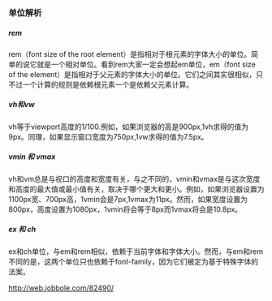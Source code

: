 ### 单位解析

##### rem

rem（font size of the root element）是指相对于根元素的字体大小的单位。简单的说它就是一个相对单位。看到rem大家一定会想起em单位，em（font size of the element）是指相对于父元素的字体大小的单位。它们之间其实很相似，只不过一个计算的规则是依赖根元素一个是依赖父元素计算。

##### vh和vw

vh等于viewport高度的1/100.例如，如果浏览器的高是900px,1vh求得的值为9px。同理，如果显示窗口宽度为750px,1vw求得的值为7.5px。

##### vmin 和 vmax

vh和vm总是与视口的高度和宽度有关，与之不同的，vmin和vmax是与这次宽度和高度的最大值或最小值有关，取决于哪个更大和更小。例如，如果浏览器设置为1100px宽、700px高，1vmin会是7px,1vmax为11px。然而，如果宽度设置为800px，高度设置为1080px，1vmin将会等于8px而1vmax将会是10.8px。

##### ex 和 ch

ex和ch单位，与em和rem相似，依赖于当前字体和字体大小。然而，与em和rem不同的是，这两个单位只也依赖于font-family，因为它们被定为基于特殊字体的法案。


http://web.jobbole.com/82490/